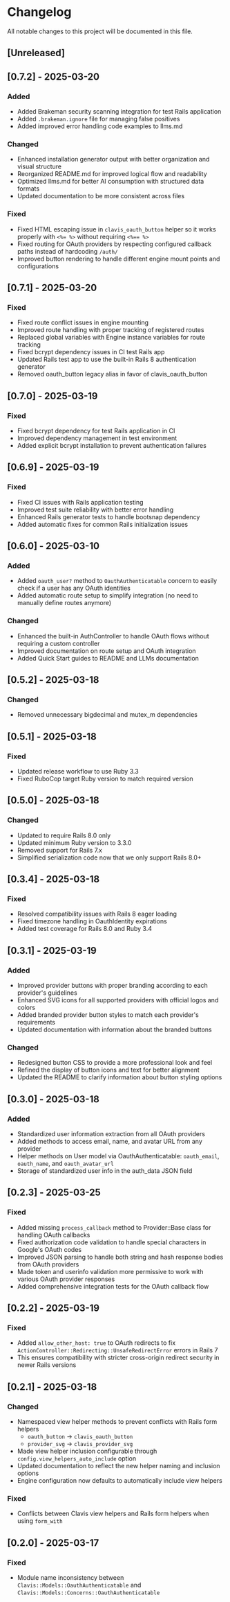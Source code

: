 # Changelog

All notable changes to this project will be documented in this file.

## [Unreleased]

## [0.7.2] - 2025-03-20

### Added
- Added Brakeman security scanning integration for test Rails application
- Added `.brakeman.ignore` file for managing false positives
- Added improved error handling code examples to llms.md

### Changed
- Enhanced installation generator output with better organization and visual structure
- Reorganized README.md for improved logical flow and readability
- Optimized llms.md for better AI consumption with structured data formats
- Updated documentation to be more consistent across files

### Fixed
- Fixed HTML escaping issue in `clavis_oauth_button` helper so it works properly with `<%= %>` without requiring `<%== %>`
- Fixed routing for OAuth providers by respecting configured callback paths instead of hardcoding `/auth/`
- Improved button rendering to handle different engine mount points and configurations

## [0.7.1] - 2025-03-20

### Fixed
- Fixed route conflict issues in engine mounting
- Improved route handling with proper tracking of registered routes
- Replaced global variables with Engine instance variables for route tracking
- Fixed bcrypt dependency issues in CI test Rails app
- Updated Rails test app to use the built-in Rails 8 authentication generator
- Removed oauth_button legacy alias in favor of clavis_oauth_button

## [0.7.0] - 2025-03-19

### Fixed
- Fixed bcrypt dependency for test Rails application in CI
- Improved dependency management in test environment
- Added explicit bcrypt installation to prevent authentication failures

## [0.6.9] - 2025-03-19

### Fixed
- Fixed CI issues with Rails application testing
- Improved test suite reliability with better error handling
- Enhanced Rails generator tests to handle bootsnap dependency
- Added automatic fixes for common Rails initialization issues

## [0.6.0] - 2025-03-10

### Added
- Added `oauth_user?` method to `OauthAuthenticatable` concern to easily check if a user has any OAuth identities
- Added automatic route setup to simplify integration (no need to manually define routes anymore)

### Changed
- Enhanced the built-in AuthController to handle OAuth flows without requiring a custom controller
- Improved documentation on route setup and OAuth integration
- Added Quick Start guides to README and LLMs documentation

## [0.5.2] - 2025-03-18

### Changed
- Removed unnecessary bigdecimal and mutex_m dependencies

## [0.5.1] - 2025-03-18

### Fixed
- Updated release workflow to use Ruby 3.3
- Fixed RuboCop target Ruby version to match required version

## [0.5.0] - 2025-03-18

### Changed
- Updated to require Rails 8.0 only
- Updated minimum Ruby version to 3.3.0
- Removed support for Rails 7.x
- Simplified serialization code now that we only support Rails 8.0+

## [0.3.4] - 2025-03-18

### Fixed
- Resolved compatibility issues with Rails 8 eager loading
- Fixed timezone handling in OauthIdentity expirations
- Added test coverage for Rails 8.0 and Ruby 3.4

## [0.3.1] - 2025-03-19

### Added
- Improved provider buttons with proper branding according to each provider's guidelines
- Enhanced SVG icons for all supported providers with official logos and colors
- Added branded provider button styles to match each provider's requirements
- Updated documentation with information about the branded buttons

### Changed
- Redesigned button CSS to provide a more professional look and feel
- Refined the display of button icons and text for better alignment
- Updated the README to clarify information about button styling options

## [0.3.0] - 2025-03-18

### Added
- Standardized user information extraction from all OAuth providers
- Added methods to access email, name, and avatar URL from any provider
- Helper methods on User model via OauthAuthenticatable: `oauth_email`, `oauth_name`, and `oauth_avatar_url`
- Storage of standardized user info in the auth_data JSON field

## [0.2.3] - 2025-03-25

### Fixed
- Added missing `process_callback` method to Provider::Base class for handling OAuth callbacks
- Fixed authorization code validation to handle special characters in Google's OAuth codes
- Improved JSON parsing to handle both string and hash response bodies from OAuth providers
- Made token and userinfo validation more permissive to work with various OAuth provider responses
- Added comprehensive integration tests for the OAuth callback flow

## [0.2.2] - 2025-03-19

### Fixed
- Added `allow_other_host: true` to OAuth redirects to fix `ActionController::Redirecting::UnsafeRedirectError` errors in Rails 7
- This ensures compatibility with stricter cross-origin redirect security in newer Rails versions

## [0.2.1] - 2025-03-18

### Changed
- Namespaced view helper methods to prevent conflicts with Rails form helpers
  - `oauth_button` -> `clavis_oauth_button`
  - `provider_svg` -> `clavis_provider_svg`
- Made view helper inclusion configurable through `config.view_helpers_auto_include` option
- Updated documentation to reflect the new helper naming and inclusion options
- Engine configuration now defaults to automatically include view helpers

### Fixed
- Conflicts between Clavis view helpers and Rails form helpers when using `form_with`

## [0.2.0] - 2025-03-17

### Fixed
- Module name inconsistency between `Clavis::Models::OauthAuthenticatable` and `Clavis::Models::Concerns::OauthAuthenticatable`
